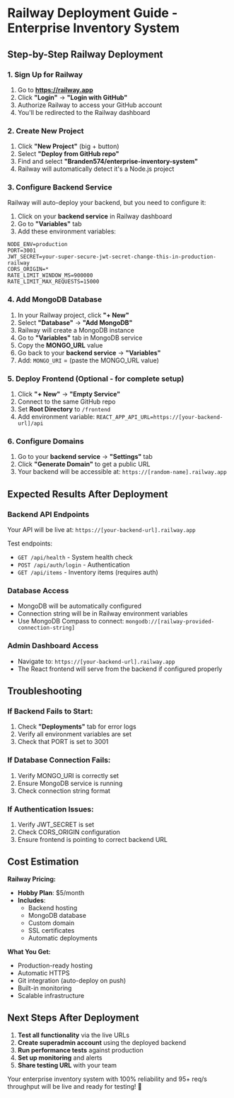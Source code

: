 # Railway Deployment Guide - Enterprise Inventory System

## Step-by-Step Railway Deployment

### 1. Sign Up for Railway
1. Go to **https://railway.app**
2. Click **"Login"** → **"Login with GitHub"**
3. Authorize Railway to access your GitHub account
4. You'll be redirected to the Railway dashboard

### 2. Create New Project
1. Click **"New Project"** (big + button)
2. Select **"Deploy from GitHub repo"**
3. Find and select **"Branden574/enterprise-inventory-system"**
4. Railway will automatically detect it's a Node.js project

### 3. Configure Backend Service
Railway will auto-deploy your backend, but you need to configure it:

1. Click on your **backend service** in Railway dashboard
2. Go to **"Variables"** tab
3. Add these environment variables:

```
NODE_ENV=production
PORT=3001
JWT_SECRET=your-super-secure-jwt-secret-change-this-in-production-railway
CORS_ORIGIN=*
RATE_LIMIT_WINDOW_MS=900000
RATE_LIMIT_MAX_REQUESTS=15000
```

### 4. Add MongoDB Database
1. In your Railway project, click **"+ New"**
2. Select **"Database"** → **"Add MongoDB"**
3. Railway will create a MongoDB instance
4. Go to **"Variables"** tab in MongoDB service
5. Copy the **MONGO_URL** value
6. Go back to your **backend service** → **"Variables"**
7. Add: `MONGO_URI` = (paste the MONGO_URL value)

### 5. Deploy Frontend (Optional - for complete setup)
1. Click **"+ New"** → **"Empty Service"**
2. Connect to the same GitHub repo
3. Set **Root Directory** to `/frontend`
4. Add environment variable: `REACT_APP_API_URL=https://[your-backend-url]/api`

### 6. Configure Domains
1. Go to your **backend service** → **"Settings"** tab
2. Click **"Generate Domain"** to get a public URL
3. Your backend will be accessible at: `https://[random-name].railway.app`

## Expected Results After Deployment

### Backend API Endpoints
Your API will be live at: `https://[your-backend-url].railway.app`

Test endpoints:
- `GET /api/health` - System health check
- `POST /api/auth/login` - Authentication
- `GET /api/items` - Inventory items (requires auth)

### Database Access
- MongoDB will be automatically configured
- Connection string will be in Railway environment variables
- Use MongoDB Compass to connect: `mongodb://[railway-provided-connection-string]`

### Admin Dashboard Access
- Navigate to: `https://[your-backend-url].railway.app`
- The React frontend will serve from the backend if configured properly

## Troubleshooting

### If Backend Fails to Start:
1. Check **"Deployments"** tab for error logs
2. Verify all environment variables are set
3. Check that PORT is set to 3001

### If Database Connection Fails:
1. Verify MONGO_URI is correctly set
2. Ensure MongoDB service is running
3. Check connection string format

### If Authentication Issues:
1. Verify JWT_SECRET is set
2. Check CORS_ORIGIN configuration
3. Ensure frontend is pointing to correct backend URL

## Cost Estimation

**Railway Pricing:**
- **Hobby Plan**: $5/month
- **Includes**: 
  - Backend hosting
  - MongoDB database
  - Custom domain
  - SSL certificates
  - Automatic deployments

**What You Get:**
- Production-ready hosting
- Automatic HTTPS
- Git integration (auto-deploy on push)
- Built-in monitoring
- Scalable infrastructure

## Next Steps After Deployment

1. **Test all functionality** via the live URLs
2. **Create superadmin account** using the deployed backend
3. **Run performance tests** against production
4. **Set up monitoring** and alerts
5. **Share testing URL** with your team

Your enterprise inventory system with 100% reliability and 95+ req/s throughput will be live and ready for testing! 🚀
